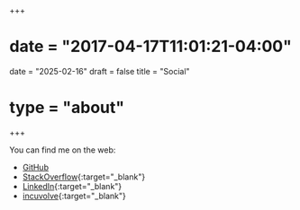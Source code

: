 +++
# date = \"2017-04-17T11:01:21-04:00"
date = "2025-02-16"
draft = false
title = "Social"
# type = "about"
+++

You can find me on the web:


* [GitHub](https://www.github.com/michaelhuelsen)
* [StackOverflow](https://stackoverflow.com/users/4537576/michaelhuelsen){:target="_blank"}
* [LinkedIn](https://www.linkedin.com/in/meet-michael-huelsen){:target="_blank"}
* [incuvolve](https://www.incuvolve.de){:target="_blank"}